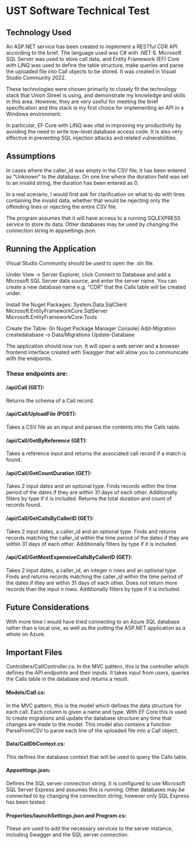 # UST Software Technical Test
## Technology Used
An ASP.NET service has been created to implement a RESTful CDR API according to the brief. The language used was C# with .NET 6. Microsoft SQL Server was used to store call data, and Entity Framework (EF) Core with LINQ was used to define the table structure, make queries and parse the uploaded file into Call objects to be stored. It was created in Visual Studio Community 2022.

These technologies were chosen primarily to closely fit the technology stack that Union Street is using, and demonstrate my knowledge and skills in this area. However, they are very useful for meeting the brief specification and this stack is my first choice for implementing an API in a Windows environment.

In particular, EF Core with LINQ was vital in improving my productivity by avoiding the need to write low-level database access code. It is also very effective in preventing SQL injection attacks and related vulnerabilities.

## Assumptions
In cases where the caller_id was empty in the CSV file, it has been entered as “Unknown” to the database. On one line where the duration field was set to an invalid string, the duration has been entered as 0.

In a real scenario, I would first ask for clarification on what to do with lines containing the invalid data, whether that would be rejecting only the offending lines or rejecting the entire CSV file.

The program assumes that it will have access to a running SQLEXPRESS service to store its data. Other databases may be used by changing the connection string in appsettings.json.
## Running the Application
Visual Studio Community should be used to open the .sln file.

Under View -> Server Explorer, click Connect to Database and add a Microsoft SQL Server data source, and enter the server name. You can create a new database name e.g. “CDR” that the Calls table will be created under.

Install the Nuget Packages:
System.Data.SqlClient
Microsoft.EntityFrameworkCore.SqlServer
Microsoft.EntityFrameworkCore.Tools

Create the Table:
(In Nuget Package Manager Console)
Add-Migration createdatabase -o Data/Migrations
Update-Database

The application should now run. It will open a web server and a browser frontend interface created with Swagger that will allow you to communicate with the endpoints.

### These endpoints are:
#### /api/Call (GET):
Returns the schema of a Call record.

#### /api/Call/UploadFile (POST):
Takes a CSV file as an input and parses the contents into the Calls table.

#### /api/Call/GetByReference (GET): 
Takes a reference input and returns the associated call record if a match is found.

#### /api/Call/GetCountDuration (GET):
Takes 2 input dates and an optional type. Finds records within the time period of the dates if they are within 31 days of each other. Additionally filters by type if it is included.
Returns the total duration and count of records found.

#### /api/Call/GetCallsByCallerID (GET):
Takes 2 input dates, a caller_id and an optional type. Finds and returns records matching the caller_id within the time period of the dates if they are within 31 days of each other. Additionally filters by type if it is included.

#### /api/Call/GetMostExpensiveCallsByCallerID (GET):
Takes 2 input dates, a caller_id, an integer n rows and an optional type. Finds and returns records matching the caller_id within the time period of the dates if they are within 31 days of each other. Does not return more records than the input n rows. Additionally filters by type if it is included.

## Future Considerations
With more time I would have tried connecting to an Azure SQL database rather than a local one, as well as the putting the ASP.NET application as a whole on Azure.

## Important Files
Controllers/CallController.cs:
In the MVC pattern, this is the controller which defines the API endpoints and their inputs. It takes input from users, queries the Calls table in the database and returns a result.

#### Models/Call.cs:
In the MVC pattern, this is the model which defines the data structure for each call. Each column is given a name and type. With EF Core this is used to create migrations and update the database structure any time that changes are made to the model.
This model also contains a function ParseFromCSV to parse each line of the uploaded file into a Call object.

#### Data/CallDbContext.cs:
This defines the database context that will be used to query the Calls table.

#### Appsettings.json:
Defines the SQL server connection string. It is configured to use Microsoft SQL Server Express and assumes this is running. Other databases may be connected to by changing the connection string; however only SQL Express has been tested.

#### Properties/launchSettings.json and Program.cs:
These are used to add the necessary services to the server instance, including Swagger and the SQL server connection.


